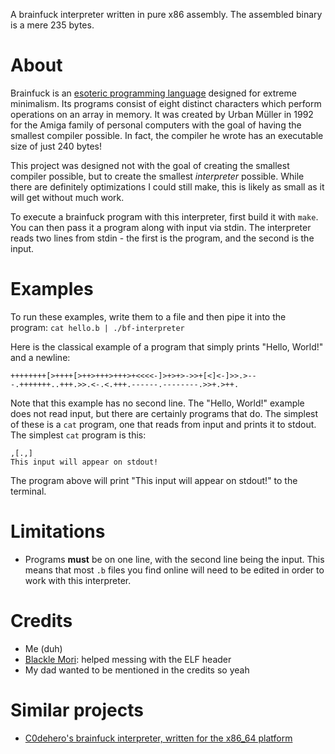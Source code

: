A brainfuck interpreter written in pure x86 assembly. The assembled binary is a mere 235 bytes.

# About

Brainfuck is an [esoteric programming language](https://en.wikipedia.org/wiki/Esoteric_programming_language) designed
for extreme minimalism. Its programs consist of eight distinct characters which perform operations on an array in
memory. It was created by Urban Müller in 1992 for the Amiga family of personal computers with the goal of having the
smallest compiler possible. In fact, the compiler he wrote has an executable size of just 240 bytes!

This project was designed not with the goal of creating the smallest compiler possible, but to create the smallest
*interpreter* possible. While there are definitely optimizations I could still make, this is likely as small as it
will get without much work.

To execute a brainfuck program with this interpreter, first build it with `make`. You can then pass it a program along
with input via stdin. The interpreter reads two lines from stdin - the first is the program, and the second is the
input.

# Examples

To run these examples, write them to a file and then pipe it into the program: `cat hello.b | ./bf-interpreter`

Here is the classical example of a program that simply prints "Hello, World!" and a newline:
```brainfuck
++++++++[>++++[>++>+++>+++>+<<<<-]>+>+>->>+[<]<-]>>.>---.+++++++..+++.>>.<-.<.+++.------.--------.>>+.>++.
```
Note that this example has no second line. The "Hello, World!" example does not read input, but there are certainly
programs that do. The simplest of these is a `cat` program, one that reads from input and prints it to stdout. The
simplest `cat` program is this:
```brainfuck
,[.,]
This input will appear on stdout!
```
The program above will print "This input will appear on stdout!" to the terminal.

# Limitations

- Programs **must** be on one line, with the second line being the input. This means that most `.b` files you find
online will need to be edited in order to work with this interpreter.

# Credits
- Me (duh)
- [Blackle Mori](https://github.com/blackle): helped messing with the ELF header
- My dad wanted to be mentioned in the credits so yeah

# Similar projects
- [C0dehero's brainfuck interpreter, written for the x86_64 platform](https://github.com/C0DEHERO/brainfuck.asm)
